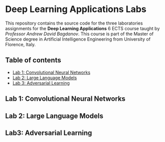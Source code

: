 # Deep Learning Applications Labs
This repository contains the source code for the three laboratories assignments for the **Deep Learning Applications** 6 ECTS course taught by *Professor Andrew David Bagdanov*. This course is part of the Master of Science degree in Artificial Intelligence Engineering from University of Florence, Italy.

## Table of contents
* [Lab 1: Convolutional Neural Networks](#cnn)
* [Lab 2: Large Language Models](#llm)
* [Lab 3: Adversarial Learning](#advl)

## Lab 1: Convolutional Neural Networks

## Lab 2: Large Language Models

## Lab3: Adversarial Learning
